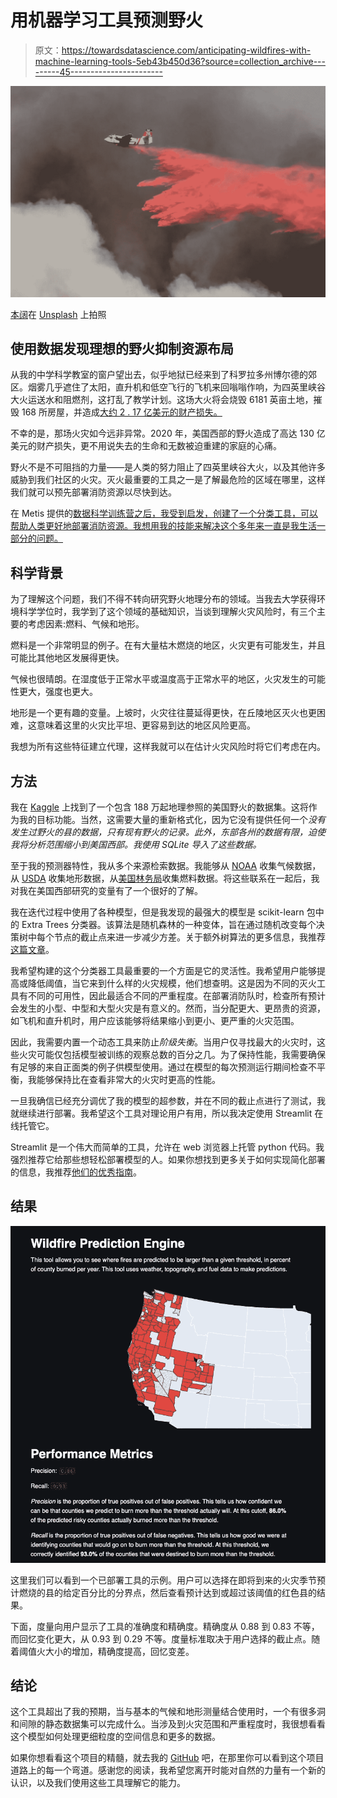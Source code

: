 # 用机器学习工具预测野火

> 原文：<https://towardsdatascience.com/anticipating-wildfires-with-machine-learning-tools-5eb43b450d36?source=collection_archive---------45----------------------->

![](img/d488b9c3dd19c5974077b00edf157ab4.png)

[本阔](https://unsplash.com/@benkuo?utm_source=unsplash&utm_medium=referral&utm_content=creditCopyText)在 [Unsplash](https://unsplash.com/s/photos/wildfire?utm_source=unsplash&utm_medium=referral&utm_content=creditCopyText) 上拍照

## 使用数据发现理想的野火抑制资源布局

从我的中学科学教室的窗户望出去，似乎地狱已经来到了科罗拉多州博尔德的郊区。烟雾几乎遮住了太阳，直升机和低空飞行的飞机来回嗡嗡作响，为四英里峡谷大火运送水和阻燃剂，这打乱了教学计划。这场大火将会烧毁 6181 英亩土地，摧毁 168 所房屋，并造成[大约 2 . 17 亿美元的财产损失。](https://en.wikipedia.org/wiki/Fourmile_Canyon#2010_wildfire)

不幸的是，那场火灾如今远非异常。2020 年，美国西部的野火造成了高达 130 亿美元的财产损失，更不用说失去的生命和无数被迫重建的家庭的心痛。

野火不是不可阻挡的力量——是人类的努力阻止了四英里峡谷大火，以及其他许多威胁到我们社区的火灾。灭火最重要的工具之一是了解最危险的区域在哪里，这样我们就可以预先部署消防资源以尽快到达。

在 Metis 提供的[数据科学训练营之后，我受到启发，创建了一个分类工具，可以帮助人类更好地部署消防资源。我想用我的技能来解决这个多年来一直是我生活一部分的问题。](https://www.thisismetis.com/bootcamps/online-data-science-bootcamp)

## 科学背景

为了理解这个问题，我们不得不转向研究野火地理分布的领域。当我去大学获得环境科学学位时，我学到了这个领域的基础知识，当谈到理解火灾风险时，有三个主要的考虑因素:燃料、气候和地形。

燃料是一个非常明显的例子。在有大量枯木燃烧的地区，火灾更有可能发生，并且可能比其他地区发展得更快。

气候也很晴朗。在湿度低于正常水平或温度高于正常水平的地区，火灾发生的可能性更大，强度也更大。

地形是一个更有趣的变量。上坡时，火灾往往蔓延得更快，在丘陵地区灭火也更困难，这意味着这里的火灾比平坦、更容易到达的地区风险更高。

我想为所有这些特征建立代理，这样我就可以在估计火灾风险时将它们考虑在内。

## 方法

我在 [Kaggle](https://www.kaggle.com/rtatman/188-million-us-wildfires) 上找到了一个包含 188 万起地理参照的美国野火的数据集。这将作为我的目标功能。当然，这需要大量的重新格式化，因为它没有提供任何一个*没有发生过野火的县的数据，只有现有野火的记录。此外，东部各州的数据有限，迫使我将分析范围缩小到美国西部。我使用 SQLite 导入了这些数据。*

至于我的预测器特性，我从多个来源检索数据。我能够从 [NOAA](https://www.ncdc.noaa.gov/cag/county/mapping) 收集气候数据，从 [USDA](https://www.ers.usda.gov/data-products/natural-amenities-scale.aspx) 收集地形数据，从[美国林务局](https://apps.fs.usda.gov/fia/datamart/)收集燃料数据。将这些联系在一起后，我对我在美国西部研究的变量有了一个很好的了解。

我在迭代过程中使用了各种模型，但是我发现的最强大的模型是 scikit-learn 包中的 Extra Trees 分类器。该算法是随机森林的一种变体，旨在通过随机改变每个决策树中每个节点的截止点来进一步减少方差。关于额外树算法的更多信息，我推荐[这篇文章](/an-intuitive-explanation-of-random-forest-and-extra-trees-classifiers-8507ac21d54b)。

我希望构建的这个分类器工具最重要的一个方面是它的灵活性。我希望用户能够提高或降低阈值，当它来到什么样的火灾规模，他们想查明。这是因为不同的灭火工具有不同的可用性，因此最适合不同的严重程度。在部署消防队时，检查所有预计会发生的小型、中型和大型火灾是有意义的。然而，当分配更大、更昂贵的资源，如飞机和直升机时，用户应该能够将结果缩小到更小、更严重的火灾范围。

因此，我需要内置一个动态工具来防止*阶级失衡*。当用户仅寻找最大的火灾时，这些火灾可能仅包括模型被训练的观察总数的百分之几。为了保持性能，我需要确保有足够的来自正面类的例子供模型使用。通过在模型的每次预测运行期间检查不平衡，我能够保持比在查看非常大的火灾时更高的性能。

一旦我确信已经充分调优了我的模型的超参数，并在不同的截止点进行了测试，我就继续进行部署。我希望这个工具对理论用户有用，所以我决定使用 Streamlit 在线托管它。

Streamlit 是一个伟大而简单的工具，允许在 web 浏览器上托管 python 代码。我强烈推荐它给那些想轻松部署模型的人。如果你想找到更多关于如何实现简化部署的信息，我推荐[他们的优秀指南](https://streamlit.io/)。

## 结果

![](img/7d064a110948f25c778a7d685e007557.png)

这里我们可以看到一个已部署工具的示例。用户可以选择在即将到来的火灾季节预计燃烧的县的给定百分比的分界点，然后查看预计达到或超过该阈值的红色县的结果。

下面，度量向用户显示了工具的准确度和精确度。精确度从 0.88 到 0.83 不等，而回忆变化更大，从 0.93 到 0.29 不等。度量标准取决于用户选择的截止点。随着阈值火大小的增加，精确度提高，回忆变差。

## 结论

这个工具超出了我的预期，当与基本的气候和地形测量结合使用时，一个有很多洞和间隙的静态数据集可以完成什么。当涉及到火灾范围和严重程度时，我很想看看这个模型如何处理更细粒度的空间信息和更多的数据。

如果你想看看这个项目的精髓，就去我的 [GitHub](https://github.com/pjn51/modeling-wildfire-risk) 吧，在那里你可以看到这个项目道路上的每一个弯道。感谢您的阅读，我希望您离开时能对自然的力量有一个新的认识，以及我们使用这些工具理解它的能力。